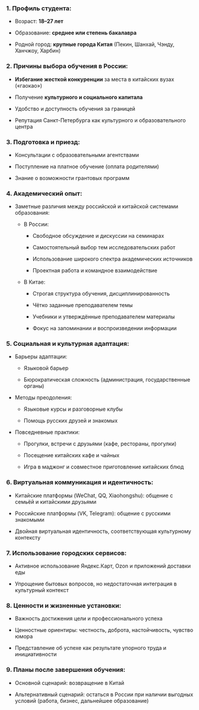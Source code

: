 ### 1. Профиль студента:

- Возраст: **18–27 лет**
    
- Образование: **среднее или степень бакалавра**
    
- Родной город: **крупные города Китая** (Пекин, Шанхай, Чэнду, Ханчжоу, Харбин)
    

### 2. Причины выбора обучения в России:

- **Избегание жесткой конкуренции** за места в китайских вузах («гаокао»)
    
- Получение **культурного и социального капитала**
    
- Удобство и доступность обучения за границей
    
- Репутация Санкт-Петербурга как культурного и образовательного центра
    

### 3. Подготовка и приезд:

- Консультации с образовательными агентствами
    
- Поступление на платное обучение (оплата родителями)
    
- Знание о возможности грантовых программ
    

### 4. Академический опыт:

- Заметные различия между российской и китайской системами образования:
    
    - В России:
        
        - Свободное обсуждение и дискуссии на семинарах
            
        - Самостоятельный выбор тем исследовательских работ
            
        - Использование широкого спектра академических источников
            
        - Проектная работа и командное взаимодействие
            
    - В Китае:
        
        - Строгая структура обучения, дисциплинированность
            
        - Чётко заданные преподавателем темы
            
        - Учебники и утверждённые преподавателем материалы
            
        - Фокус на запоминании и воспроизведении информации
            

### 5. Социальная и культурная адаптация:

- Барьеры адаптации:
    
    - Языковой барьер
        
    - Бюрократическая сложность (администрация, государственные органы)
        
- Методы преодоления:
    
    - Языковые курсы и разговорные клубы
        
    - Помощь русских друзей и знакомых
        
- Повседневные практики:
    
    - Прогулки, встречи с друзьями (кафе, рестораны, прогулки)
        
    - Посещение китайских кафе и чайных
        
    - Игра в маджонг и совместное приготовление китайских блюд
        

### 6. Виртуальная коммуникация и идентичность:

- Китайские платформы (WeChat, QQ, Xiaohongshu): общение с семьёй и китайскими друзьями
    
- Российские платформы (VK, Telegram): общение с русскими знакомыми
    
- Двойная виртуальная идентичность, соответствующая культурному контексту
    

### 7. Использование городских сервисов:

- Активное использование Яндекс.Карт, Ozon и приложений доставки еды
    
- Упрощение бытовых вопросов, но недостаточная интеграция в культурный контекст
    

### 8. Ценности и жизненные установки:

- Важность достижения цели и профессионального успеха
    
- Ценностные ориентиры: честность, доброта, настойчивость, чувство юмора
    
- Представление об успехе как результате упорного труда и инициативности
    

### 9. Планы после завершения обучения:

- Основной сценарий: возвращение в Китай
    
- Альтернативный сценарий: остаться в России при наличии выгодных условий (работа, бизнес, дальнейшее образование)

